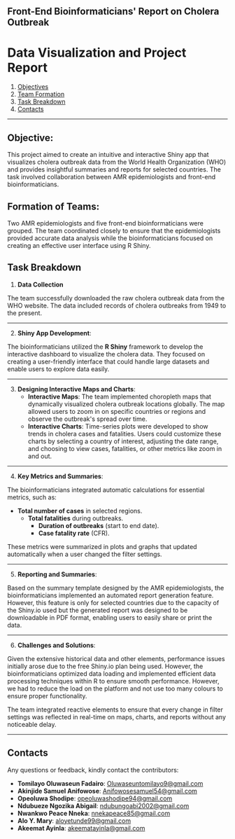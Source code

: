 ## **Front-End Bioinformaticians' Report on Cholera Outbreak**
# **Data Visualization and Project Report**

1. [Objectives](#objectives)
2. [Team Formation](#team_formation)
3. [Task Breakdown](#task_breakdown)
4. [Contacts](#contacts)

---

## **Objective:**

This project aimed to create an intuitive and interactive Shiny app that visualizes cholera outbreak data from the World Health Organization (WHO) and provides insightful summaries and reports for selected countries. The task involved collaboration between AMR epidemiologists and front-end bioinformaticians.

## **Formation of Teams:**

Two AMR epidemiologists and five front-end bioinformaticians were grouped. The team coordinated closely to ensure that the epidemiologists provided accurate data analysis while the bioinformaticians focused on creating an effective user interface using R Shiny.

## **Task Breakdown**

1. **Data Collection**

The team successfully downloaded the raw cholera outbreak data from the WHO website. The data included records of cholera outbreaks from 1949 to the present.

---

2.  **Shiny App Development**:

The bioinformaticians utilized the **R Shiny** framework to develop the interactive dashboard to visualize the cholera data. They focused on creating a user-friendly interface that could handle large datasets and enable users to explore data easily.

---

3. **Designing Interactive Maps and Charts**:  
   * **Interactive Maps**: The team implemented choropleth maps that dynamically visualized cholera outbreak locations globally. The map allowed users to zoom in on specific countries or regions and observe the outbreak's spread over time.  
   * **Interactive Charts**: Time-series plots were developed to show trends in cholera cases and fatalities. Users could customize these charts by selecting a country of interest, adjusting the date range, and choosing to view cases, fatalities, or other metrics like zoom in and out. 

---

4. **Key Metrics and Summaries**:

The bioinformaticians integrated automatic calculations for essential metrics, such as:

* **Total number of cases** in selected regions.  
  * **Total fatalities** during outbreaks.  
    * **Duration of outbreaks** (start to end date).  
    * **Case fatality rate** (CFR).

These metrics were summarized in plots and graphs that updated automatically when a user changed the filter settings.

---

5. **Reporting and Summaries**:

Based on the summary template designed by the AMR epidemiologists, the bioinformaticians implemented an automated report generation feature. However, this feature is only for selected countries due to the capacity of the Shiny.io used but the generated report was designed to be downloadable in PDF format, enabling users to easily share or print the data.

---

6. **Challenges and Solutions**:

Given the extensive historical data and other elements, performance issues initially arose due to the free Shiny.io plan being used. However, the bioinformaticians optimized data loading and implemented efficient data processing techniques within R to ensure smooth performance. However, we had to reduce the load on the platform and not use too many colours to ensure proper functionality.

The team integrated reactive elements to ensure that every change in filter settings was reflected in real-time on maps, charts, and reports without any noticeable delay.

---

## **Contacts**
Any questions or feedback, kindly contact the contributors:

- **Tomilayo Oluwaseun Fadairo**: [Oluwaseuntomilayo9@gmail.com](mailto:Oluwaseuntomilayo9@gmail.com)
- **Akinjide Samuel Anifowose**: [Anifowosesamuel54@gmail.com](mailto:Anifowosesamuel54@gmail.com)
- **Opeoluwa Shodipe**: [opeoluwashodipe94@gmail.com](mailto:Opeoluwashodipe94@gmail.com)
- **Ndubueze Ngozika Abigail**: [ndubungoabi2002@gmail.com](mailto:ndubungoabi2002@gmail.com)
- **Nwankwo Peace Nneka**: [nnekapeace85@gmail.com](mailto:nnekapeace85@gmail.com)
- **Alo Y. Mary**: [aloyetunde99@gmail.com](mailto:aloyetunde99@gmail.com)
- **Akeemat Ayinla**: [akeematayinla@gmail.com](mailto@akeematayinla@gmail.com)


 

